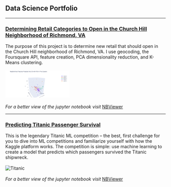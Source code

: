 ## Data Science Portfolio

---
### [Determining Retail Categories to Open in the Church Hill Neighborhood of Richmond, VA](https://github.com/mphill82/Retail_Inference_Capstone)
The purpose of this project is to determine new retail that should open in the Church Hill neighborhood of Richmond, VA.  I use geocoding, the Foursquare API, feature creation, PCA dimensionality reduction, and K-Means clustering.
<br><br>
<img src="/images/cluster_plot.png?raw=true" width="40%">
<br><br>
*For a better view of the jupyter notebook visit* 
[NBViewer](https://nbviewer.jupyter.org/github/mphill82/Retail_Inference_Capstone/blob/8b065d53de52195103b25927ec2ba1c2a5cb30b4/Retail_Inference_notebook.ipynb)
 

---
### [ Predicting Titanic Passenger Survival](https://github.com/mphill82/Titanic-Kaggle)

This is the legendary Titanic ML competition – the best, first challenge for you to dive into ML competitions and familiarize yourself with how the Kaggle platform works. The competition is simple: use machine learning to create a model that predicts which passengers survived the Titanic shipwreck.
<br><br>
<img src="https://upload.wikimedia.org/wikipedia/commons/6/6e/St%C3%B6wer_Titanic.jpg?raw=true" alt="Titanic" width="40%"> 
<br><br>
*For a better view of the jupyter notebook visit*
[NBViewer](https://nbviewer.jupyter.org/github/mphill82/Titanic-Kaggle/blob/9887ccf972061d765f7d1b12ab805b5bd81a904c/predicting-titanic-passenger-survival.ipynb)




